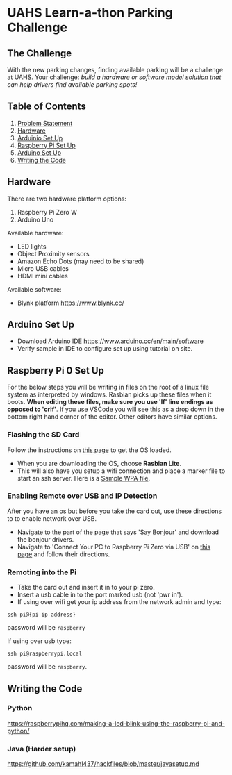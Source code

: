 # UAHS Learn-a-thon Parking Challenge

## The Challenge

With the new parking changes, finding available parking will be a challenge at UAHS. Your challenge: *build a hardware or software model solution that can help drivers find available parking spots!*

## Table of Contents
1. [Problem Statement](#UAHS-Learn-a-thon-Parking-Challenge)
1. [Hardware](#Hardware)
1. [Arduinio Set Up](#Arduino-set-up)
1. [Raspberry Pi Set Up](#Raspberry-pi-0-set-up)
1. [Arduino Set Up](#Arduino-set-up)
1. [Writing the Code](#Writing-the-code)


## Hardware

There are two hardware platform options: 
1. Raspberry Pi Zero W
1. Arduino Uno

Available hardware: 
* LED lights
* Object Proximity sensors 
* Amazon Echo Dots (may need to be shared) 
* Micro USB cables
* HDMI mini cables

Available software: 
* Blynk platform https://www.blynk.cc/ 

## Arduino Set Up

* Download Arduino IDE https://www.arduino.cc/en/main/software 
* Verify sample in IDE to configure set up using tutorial on site. 

## Raspberry Pi 0 Set Up
For the below steps you will be writing in files on the root of a linux file system as interpreted by windows. Rasbian picks up these files when it boots.  **When editing these files, make sure you use 'lf' line endings as opposed to 'crlf'**.  If you use VSCode you will see this as a drop down in the bottom right hand corner of the editor.  Other editors have similar options.
 
### Flashing the SD Card
Follow the instructions on [this page](https://styxit.com/2017/03/14/headless-raspberry-setup.html) to get the OS loaded.  
* When you are downloading the OS, choose **Rasbian Lite**. 
* This will also have you setup a wifi connection and place a  marker file to start an ssh server. Here is a [Sample WPA file](https://github.com/kamahl437/hackfiles/blob/master/wpa_supplicant.conf).


### Enabling Remote over USB and IP Detection
After you have an os but before you take the card out, use these directions to to enable network over USB.

* Navigate to the part of the page that says 'Say Bonjour' and download the bonjour drivers.
* Navigate to 'Connect Your PC to Raspberry Pi Zero via USB' on [this page](https://www.makeuseof.com/tag/directly-connect-raspberry-pi-without-internet/) and follow their directions.

### Remoting into the Pi

* Take the card out and insert it in to your pi zero.  
* Insert a usb cable in to the port marked usb (not 'pwr in').
* If using over wifi get your ip address from the network admin and type:

`ssh pi@{pi ip address}`

password will be `raspberry`

If using over usb type:

`ssh pi@raspberrypi.local`

password will be `raspberry`.

## Writing the Code
### Python
https://raspberrypihq.com/making-a-led-blink-using-the-raspberry-pi-and-python/

### Java (Harder setup)
https://github.com/kamahl437/hackfiles/blob/master/javasetup.md

